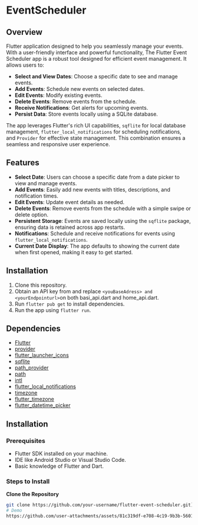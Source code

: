 # EventScheduler

## Overview
Flutter application designed to help you seamlessly manage your events. With a user-friendly interface and powerful functionality,
The Flutter Event Scheduler app is a robust tool designed for efficient event management. It allows users to:

- **Select and View Dates**: Choose a specific date to see and manage events.
- **Add Events**: Schedule new events on selected dates.
- **Edit Events**: Modify existing events.
- **Delete Events**: Remove events from the schedule.
- **Receive Notifications**: Get alerts for upcoming events.
- **Persist Data**: Store events locally using a SQLite database.

The app leverages Flutter's rich UI capabilities, `sqflite` for local database management, `flutter_local_notifications` for scheduling notifications, and `Provider` for effective state management. This combination ensures a seamless and responsive user experience.

## Features

- **Select Date**: Users can choose a specific date from a date picker to view and manage events.
- **Add Events**: Easily add new events with titles, descriptions, and notification times.
- **Edit Events**: Update event details as needed.
- **Delete Events**: Remove events from the schedule with a simple swipe or delete option.
- **Persistent Storage**: Events are saved locally using the `sqflite` package, ensuring data is retained across app restarts.
- **Notifications**: Schedule and receive notifications for events using `flutter_local_notifications`.
- **Current Date Display**: The app defaults to showing the current date when first opened, making it easy to get started.

## Installation

1. Clone this repository.
2. Obtain an API key from  and replace `<youBaseAdress> and <yourEndpointurl>`on both basi_api.dart and home_api.dart.
3. Run `flutter pub get` to install dependencies.
4. Run the app using `flutter run`.

## Dependencies

- [Flutter](https://flutter.dev/)
- [provider](https://pub.dev/packages/provider)
- [flutter_launcher_icons](https://pub.dev/packages/get)
- [sqflite](https://pub.dev/packages/sqflite)
- [path_provider](https://pub.dev/packages/path_provider)
- [path](https://pub.dev/packages/path)
- [intl](https://pub.dev/packages/intl)
- [flutter_local_notifications](https://pub.dev/packages/flutter_local_notifications)
- [timezone](https://pub.dev/packages/timezone)
- [flutter_timezone](https://pub.dev/packages/flutter_timezone)
- [flutter_datetime_picker](https://pub.dev/packages/flutter_datetime_picker)
## Installation
### Prerequisites

- Flutter SDK installed on your machine.
- IDE like Android Studio or Visual Studio Code.
- Basic knowledge of Flutter and Dart.
### Steps to Install
 **Clone the Repository**

   ```bash
   git clone https://github.com/your-username/flutter-event-scheduler.git](https://github.com/DagiABAY/EventScheduler.git
# Demo 
https://github.com/user-attachments/assets/81c319df-e708-4c19-9b3b-5601d0f4d403

